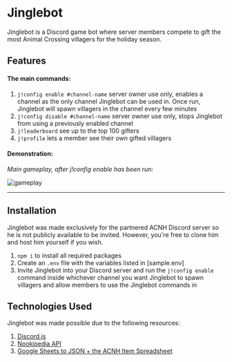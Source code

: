 # Jinglebot

Jinglebot is a Discord game bot where server members compete to gift the most Animal Crossing villagers for the holiday season. 

## Features 

#### The main commands: 

1. `j!config enable #channel-name` server owner use only, enables a channel as the only channel Jinglebot can be used in. Once run, Jinglebot will spawn villagers in the channel every few minutes
1. `j!config disable #channel-name` server owner use only, stops Jinglebot from using a previously enabled channel 
1. `j!leaderboard` see up to the top 100 gifters 
1. `j!profile` lets a member see their own gifted villagers

#### Demonstration: 

_Main gameplay, after j!config enable has been run:_ 

![gameplay](https://imgur.com/ZcXyxyF.gif)

---

## Installation 

Jinglebot was made exclusively for the partnered ACNH Discord server so he is not publicly available to be invited. However, you're free to clone him and host him yourself if you wish. 

1. `npm i` to install all required packages 
1. Create an `.env` file with the variables listed in [sample.env] 
1. Invite Jinglebot into your Discord server and run the `j!config enable` command inside whichever channel you want Jinglebot to spawn villagers and allow members to use the Jinglebot commands in 

## Technologies Used 

Jinglebot was made possible due to the following resources: 

1. [Discord.js](https://discord.js.org/#/)
1. [Nookipedia API](https://api.nookipedia.com/)
1. [Google Sheets to JSON + the ACNH Item Spreadsheet](https://github.com/acdb-team/google-sheets-to-json)
